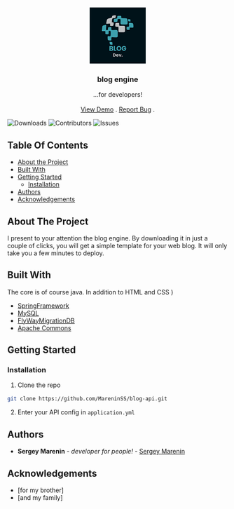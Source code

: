 <br/>
<p align="center">
  <a href="https://github.com/MareninSS/blog-api">
    <img src="images/blogo.png" alt="Logo" width="128" height="128">
  </a>

  <h3 align="center">blog engine</h3>

  <p align="center">
    ...for developers!
    <br/>
    <br/>
    <a href="https://blog-marenin.herokuapp.com">View Demo</a>
    .
    <a href="https://github.com/MareninSS/blog-api/issues">Report Bug</a>
    .
  </p>
</p>

![Downloads](https://img.shields.io/github/downloads/MareninSS/blog-api/total) ![Contributors](https://img.shields.io/github/contributors/MareninSS/blog-api?color=dark-green) ![Issues](https://img.shields.io/github/issues/MareninSS/blog-api) 

## Table Of Contents

* [About the Project](#about-the-project)
* [Built With](#built-with)
* [Getting Started](#getting-started)
  * [Installation](#installation)
* [Authors](#authors)
* [Acknowledgements](#acknowledgements)

## About The Project

I present to your attention the blog engine.
By downloading it in just a couple of clicks, you will get a simple template for your web blog. It will only take you a few minutes to deploy.

## Built With

The core is of course java. In addition to HTML and CSS )

* [SpringFramework](spring.io)
* [MySQL](https://www.mysql.com/)
* [FlyWayMigrationDB](https://flywaydb.org/)
* [Apache Commons](https://commons.apache.org/)

## Getting Started


### Installation

1. Clone the repo

```sh
git clone https://github.com/MareninSS/blog-api.git
```
2. Enter your API config in `application.yml`


## Authors

* **Sergey Marenin** - *developer for people!* - [Sergey Marenin](https://github.com/MareninSS) 

## Acknowledgements

* [for my brother]
* [and my family]


